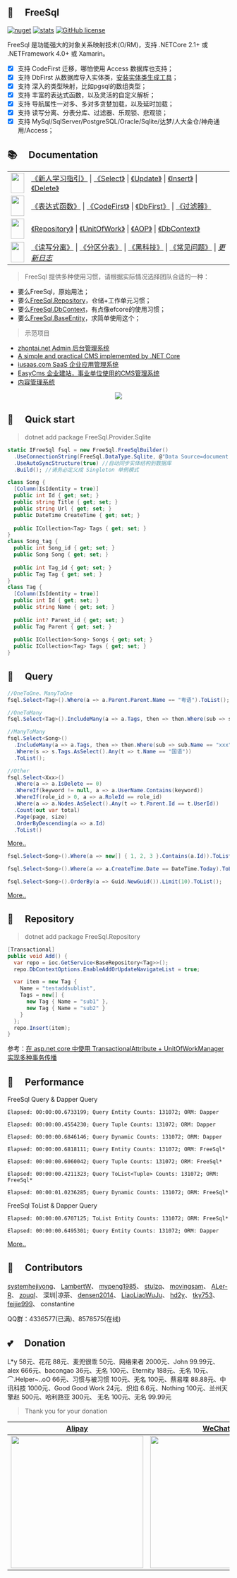 ## 🦄 　FreeSql

[![nuget](https://img.shields.io/nuget/v/FreeSql.svg?style=flat-square)](https://www.nuget.org/packages/FreeSql) [![stats](https://img.shields.io/nuget/dt/FreeSql.svg?style=flat-square)](https://www.nuget.org/stats/packages/FreeSql?groupby=Version) [![GitHub license](https://img.shields.io/badge/license-MIT-blue.svg)](https://raw.githubusercontent.com/2881099/FreeSql/master/LICENSE.txt)

FreeSql 是功能强大的对象关系映射技术(O/RM)，支持 .NETCore 2.1+ 或 .NETFramework 4.0+ 或 Xamarin。

- [x] 支持 CodeFirst 迁移，哪怕使用 Access 数据库也支持；
- [x] 支持 DbFirst 从数据库导入实体类，[安装实体类生成工具](https://github.com/2881099/FreeSql/wiki/DbFirst)；
- [x] 支持 深入的类型映射，比如pgsql的数组类型；
- [x] 支持 丰富的表达式函数，以及灵活的自定义解析；
- [x] 支持 导航属性一对多、多对多贪婪加载，以及延时加载；
- [x] 支持 读写分离、分表分库、过滤器、乐观锁、悲观锁；
- [x] 支持 MySql/SqlServer/PostgreSQL/Oracle/Sqlite/达梦/人大金仓/神舟通用/Access；

## 📚 　Documentation

| | |
| - | - |
| <img src="https://images.cnblogs.com/cnblogs_com/FreeSql/1656841/o_200424151826freesql_doc1.png" width="30" height="46"/> | [《新人学习指引》](https://www.cnblogs.com/FreeSql/p/11531300.html) \| [《Select》](https://github.com/2881099/FreeSql/wiki/%e6%9f%a5%e8%af%a2) \| [《Update》](https://github.com/2881099/FreeSql/wiki/%e4%bf%ae%e6%94%b9) \| [《Insert》](https://github.com/2881099/FreeSql/wiki/%e6%b7%bb%e5%8a%a0) \| [《Delete》](https://github.com/2881099/FreeSql/wiki/%e5%88%a0%e9%99%a4) |
| <img src="https://images.cnblogs.com/cnblogs_com/FreeSql/1656841/o_200424151831freesql_doc2.png" width="30" height="46"/> | [《表达式函数》](https://github.com/2881099/FreeSql/wiki/%e8%a1%a8%e8%be%be%e5%bc%8f%e5%87%bd%e6%95%b0) \| [《CodeFirst》](https://github.com/2881099/FreeSql/wiki/CodeFirst) \| [《DbFirst》](https://github.com/2881099/FreeSql/wiki/DbFirst) \| [《过滤器》](https://github.com/2881099/FreeSql/wiki/%e8%bf%87%e6%bb%a4%e5%99%a8) |
| <img src="https://images.cnblogs.com/cnblogs_com/FreeSql/1656841/o_200424151835freesql_doc3.png" width="30" height="46"/> | [《Repository》](https://github.com/2881099/FreeSql/wiki/Repository) \| [《UnitOfWork》](https://github.com/2881099/FreeSql/wiki/%e5%b7%a5%e4%bd%9c%e5%8d%95%e5%85%83) \| [《AOP》](https://github.com/2881099/FreeSql/wiki/AOP) \| [《DbContext》](https://github.com/2881099/FreeSql/wiki/DbContext) |
| <img src="https://images.cnblogs.com/cnblogs_com/FreeSql/1656841/o_200424151840freesql_doc4.png" width="30" height="46"/> | [《读写分离》](https://github.com/2881099/FreeSql/wiki/%e8%af%bb%e5%86%99%e5%88%86%e7%a6%bb) \| [《分区分表》](https://github.com/2881099/FreeSql/wiki/%e5%88%86%e5%8c%ba%e5%88%86%e8%a1%a8) \| [《黑科技》](https://github.com/2881099/FreeSql/wiki/%E9%AA%9A%E6%93%8D%E4%BD%9C) \| [《常见问题》](https://github.com/dotnetcore/FreeSql/wiki/%E5%B8%B8%E8%A7%81%E9%97%AE%E9%A2%98)  \| [*更新日志*](https://github.com/2881099/FreeSql/wiki/%e6%9b%b4%e6%96%b0%e6%97%a5%e5%bf%97) |

> FreeSql 提供多种使用习惯，请根据实际情况选择团队合适的一种：

- 要么FreeSql，原始用法；
- 要么[FreeSql.Repository](https://github.com/2881099/FreeSql/wiki/Repository)，仓储+工作单元习惯；
- 要么[FreeSql.DbContext](https://github.com/2881099/FreeSql/wiki/DbContext)，有点像efcore的使用习惯；
- 要么[FreeSql.BaseEntity](https://github.com/2881099/FreeSql/tree/master/Examples/base_entity)，求简单使用这个；

> 示范项目

- [zhontai.net Admin 后台管理系统](https://github.com/zhontai/Admin.Core)
- [A simple and practical CMS implememted by .NET Core](https://github.com/luoyunchong/lin-cms-dotnetcore)
- [iusaas.com SaaS 企业应用管理系统](https://github.com/alonsoalon/TenantSite.Server)
- [EasyCms 企业建站，事业单位使用的CMS管理系统](https://github.com/jasonyush/EasyCMS)
- [内容管理系统](https://github.com/hejiyong/fscms)

<p align="center">
  <img src="https://images.cnblogs.com/cnblogs_com/kellynic/133561/o_200610084147functions09.png"/>
</p>

## 🚀 　Quick start

> dotnet add package FreeSql.Provider.Sqlite

```csharp
static IFreeSql fsql = new FreeSql.FreeSqlBuilder()
  .UseConnectionString(FreeSql.DataType.Sqlite, @"Data Source=document.db")
  .UseAutoSyncStructure(true) //自动同步实体结构到数据库
  .Build(); //请务必定义成 Singleton 单例模式

class Song {
  [Column(IsIdentity = true)]
  public int Id { get; set; }
  public string Title { get; set; }
  public string Url { get; set; }
  public DateTime CreateTime { get; set; }
  
  public ICollection<Tag> Tags { get; set; }
}
class Song_tag {
  public int Song_id { get; set; }
  public Song Song { get; set; }
  
  public int Tag_id { get; set; }
  public Tag Tag { get; set; }
}
class Tag {
  [Column(IsIdentity = true)]
  public int Id { get; set; }
  public string Name { get; set; }
  
  public int? Parent_id { get; set; }
  public Tag Parent { get; set; }
  
  public ICollection<Song> Songs { get; set; }
  public ICollection<Tag> Tags { get; set; }
}
```

## 🔎 　Query
```csharp
//OneToOne、ManyToOne
fsql.Select<Tag>().Where(a => a.Parent.Parent.Name == "粤语").ToList();

//OneToMany
fsql.Select<Tag>().IncludeMany(a => a.Tags, then => then.Where(sub => sub.Name == "xxx")).ToList();

//ManyToMany
fsql.Select<Song>()
  .IncludeMany(a => a.Tags, then => then.Where(sub => sub.Name == "xxx"))
  .Where(s => s.Tags.AsSelect().Any(t => t.Name == "国语"))
  .ToList();

//Other
fsql.Select<Xxx>()
  .Where(a => a.IsDelete == 0)
  .WhereIf(keyword != null, a => a.UserName.Contains(keyword))
  .WhereIf(role_id > 0, a => a.RoleId == role_id)
  .Where(a => a.Nodes.AsSelect().Any(t => t.Parent.Id == t.UserId))
  .Count(out var total)
  .Page(page, size)
  .OrderByDescending(a => a.Id)
  .ToList()
```
[More..](https://github.com/2881099/FreeSql/wiki/%e6%9f%a5%e8%af%a2)

```csharp
fsql.Select<Song>().Where(a => new[] { 1, 2, 3 }.Contains(a.Id)).ToList();

fsql.Select<Song>().Where(a => a.CreateTime.Date == DateTime.Today).ToList();

fsql.Select<Song>().OrderBy(a => Guid.NewGuid()).Limit(10).ToList();
```
[More..](https://github.com/2881099/FreeSql/wiki/%e8%a1%a8%e8%be%be%e5%bc%8f%e5%87%bd%e6%95%b0) 

## 🚁 　Repository

> dotnet add package FreeSql.Repository

```csharp
[Transactional]
public void Add() {
  var repo = ioc.GetService<BaseRepository<Tag>>();
  repo.DbContextOptions.EnableAddOrUpdateNavigateList = true;

  var item = new Tag {
    Name = "testaddsublist",
    Tags = new[] {
      new Tag { Name = "sub1" },
      new Tag { Name = "sub2" }
    }
  };
  repo.Insert(item);
}
```

参考：[在 asp.net core 中使用 TransactionalAttribute + UnitOfWorkManager 实现多种事务传播](https://github.com/dotnetcore/FreeSql/issues/289)

## 💪 　Performance

FreeSql Query & Dapper Query
```shell
Elapsed: 00:00:00.6733199; Query Entity Counts: 131072; ORM: Dapper

Elapsed: 00:00:00.4554230; Query Tuple Counts: 131072; ORM: Dapper

Elapsed: 00:00:00.6846146; Query Dynamic Counts: 131072; ORM: Dapper

Elapsed: 00:00:00.6818111; Query Entity Counts: 131072; ORM: FreeSql*

Elapsed: 00:00:00.6060042; Query Tuple Counts: 131072; ORM: FreeSql*

Elapsed: 00:00:00.4211323; Query ToList<Tuple> Counts: 131072; ORM: FreeSql*

Elapsed: 00:00:01.0236285; Query Dynamic Counts: 131072; ORM: FreeSql*
```

FreeSql ToList & Dapper Query
```shell
Elapsed: 00:00:00.6707125; ToList Entity Counts: 131072; ORM: FreeSql*

Elapsed: 00:00:00.6495301; Query Entity Counts: 131072; ORM: Dapper
```

[More..](https://github.com/2881099/FreeSql/wiki/%e6%80%a7%e8%83%bd)

## 👯 　Contributors

[systemhejiyong](https://github.com/systemhejiyong)、
[LambertW](https://github.com/LambertW)、
[mypeng1985](https://github.com/mypeng1985)、
[stulzq](https://github.com/stulzq)、
[movingsam](https://github.com/movingsam)、
[ALer-R](https://github.com/ALer-R)、
[zouql](https://github.com/zouql)、
深圳|凉茶、
[densen2014](https://github.com/densen2014)、
[LiaoLiaoWuJu](https://github.com/LiaoLiaoWuJu)、
[hd2y](https://github.com/hd2y)、
[tky753](https://github.com/tky753)、
[feijie999](https://github.com/feijie999)、
constantine

QQ群：4336577(已满)、8578575(在线)

## 💕 　Donation

L*y 58元、花花 88元、麦兜很乖 50元、网络来者 2000元、John 99.99元、alex 666元、bacongao 36元、无名 100元、Eternity 188元、无名 10元、⌒.Helper~..oO 66元、习惯与被习惯 100元、无名 100元、蔡易喋 88.88元、中讯科技 1000元、Good Good Work 24元、炽焰 6.6元、Nothing 100元、兰州天擎赵 500元、哈利路亚 300元、
无名 100元、无名 99.99元

> Thank you for your donation

| [Alipay](https://images.cnblogs.com/cnblogs_com/kellynic/133561/o_200417052520IMG_7936(20200123-155553).png) | [WeChat](https://images.cnblogs.com/cnblogs_com/kellynic/133561/o_200417052707IMG_7935(20200123-155553).png) |
| - | - |
| <img height="300" src="https://images.cnblogs.com/cnblogs_com/kellynic/133561/o_200417052520IMG_7936(20200123-155553).png"/> | <img height="300" src="https://images.cnblogs.com/cnblogs_com/kellynic/133561/o_200417052707IMG_7935(20200123-155553).png"/> |
